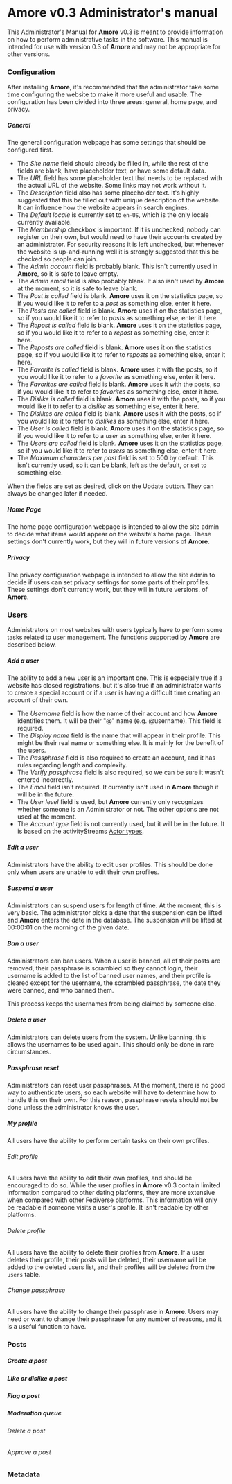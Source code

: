 # **Amore** v0.3 Administrator's manual

This Administrator's Manual for **Amore** v0.3 is meant to provide information on how to perform administrative tasks in the software. This manual is intended for use with version 0.3 of **Amore** and may not be appropriate for other versions.

### Configuration
After installing **Amore**, it's recommended that the administrator take some time configuring the website to make it more useful and usable. The configuration has been divided into three areas: general, home page, and privacy.

##### General
The general configuration webpage has some settings that should be configured first.

+ The *Site name* field should already be filled in, while the rest of the fields are blank, have placeholder text, or have some default data.
+ The *URL* field has some placeholder text that needs to be replaced with the actual URL of the website. Some links may not work without it.
+ The *Description* field also has some placeholder text. It's highly suggested that this be filled out with unique description of the website. It can influence how the website appears in search engines.
+ The *Default locale* is currently set to `en-US`, which is the only locale currently available.
+ The *Membership* checkbox is important. If it is unchecked, nobody can register on their own, but would need to have their accounts created by an administrator. For security reasons it is left unchecked, but whenever the website is up-and-running well it is strongly suggested that this be checked so people can join.
+ The *Admin account* field is probably blank. This isn't currently used in **Amore**, so it is safe to leave empty.
+ The *Admin email* field is also probably blank. It also isn't used by **Amore** at the moment, so it is safe to leave blank.
+ The *Post is called* field is blank. **Amore** uses it on the statistics page, so if you would like it to refer to a *post* as something else, enter it here.
+ The *Posts are called* field is blank. **Amore** uses it on the statistics page, so if you would like it to refer to *posts* as something else, enter it here.
+ The *Repost is called* field is blank. **Amore** uses it on the statistics page, so if you would like it to refer to a *repost* as something else, enter it here.
+ The *Reposts are called* field is blank. **Amore** uses it on the statistics page, so if you would like it to refer to *reposts* as something else, enter it here.
+ The *Favorite is called* field is blank. **Amore** uses it with the posts, so if you would like it to refer to a *favorite* as something else, enter it here.
+ The *Favorites are called* field is blank. **Amore** uses it with the posts, so if you would like it to refer to *favorites* as something else, enter it here.
+ The *Dislike is called* field is blank. **Amore** uses it with the posts, so if you would like it to refer to a *dislike* as something else, enter it here.
+ The *Dislikes are called* field is blank. **Amore** uses it with the posts, so if you would like it to refer to *dislikes* as something else, enter it here.
+ The *User is called* field is blank. **Amore** uses it on the statistics page, so if you would like it to refer to a *user* as something else, enter it here.
+ The *Users are called* field is blank. **Amore** uses it on the statistics page, so if you would like it to refer to *users* as something else, enter it here.
+ The *Maximum characters per post* field is set to 500 by default. This isn't currently used, so it can be blank, left as the default, or set to something else.

When the fields are set as desired, click on the Update button. They can always be changed later if needed.

##### Home Page
The home page configuration webpage is intended to allow the site admin to decide what items would appear on the website's home page. These settings don't currently work, but they will in future versions of **Amore**.

##### Privacy
The privacy configuration webpage is intended to allow the site admin to decide if users can set privacy settings for some parts of their profiles. These settings don't currently work, but they will in future versions. of **Amore**.

### Users
Administrators on most websites with users typically have to perform some tasks related to user management. The functions supported by **Amore** are described below.

##### Add a user
The ability to add a new user is an important one. This is especially true if a website has closed registrations, but it's also true if an administrator wants to create a special account or if a user is having a difficult time creating an account of their own.

+ The *Username* field is how the name of their account and how **Amore** identifies them. It will be their "@" name (e.g. @username). This field is required.
+ The *Display name* field is the name that will appear in their profile. This might be their real name or something else. It is mainly for the benefit of the users.
+ The *Passphrase* field is also required to create an account, and it has rules regarding length and complexity.
+ The *Verify passphrase* field is also required, so we can be sure it wasn't entered incorrectly.
+ The *Email* field isn't required. It currently isn't used in **Amore** though it will be in the future.
+ The *User level* field is used, but **Amore** currently only recognizes whether someone is an Administrator or not. The other options are not used at the moment.
+ The *Account type* field is not currently used, but it will be in the future. It is based on the activityStreams [Actor types](https://www.w3.org/TR/activitystreams-core/#actors).

##### Edit a user
Administrators have the ability to edit user profiles. This should be done only when users are unable to edit their own profiles.

##### Suspend a user
Administrators can suspend users for length of time. At the moment, this is very basic. The administrator picks a date that the suspension can be lifted and **Amore** enters the date in the database. The suspension will be lifted at 00:00:01 on the morning of the given date.

##### Ban a user
Administrators can ban users. When a user is banned, all of their posts are removed, their passphrase is scrambled so they cannot login, their username is added to the list of banned user names, and their profile is cleared except for the username, the scrambled passphrase, the date they were banned, and who banned them.

This process keeps the usernames from being claimed by someone else.

##### Delete a user
Administrators can delete users from the system. Unlike banning, this allows the usernames to be used again. This should only be done in rare circumstances.

##### Passphrase reset
Administrators can reset user passphrases. At the moment, there is no good way to authenticate users, so each website will have to determine how to handle this on their own. For this reason, passphrase resets should not be done unless the administrator knows the user.

##### My profile
All users have the ability to perform certain tasks on their own profiles.

###### Edit profile
All users have the ability to edit their own profiles, and should be encouraged to do so. While the user profiles in **Amore** v0.3 contain limited information compared to other dating platforms, they are more extensive when compared with other Fediverse platforms. This information will only be readable if someone visits a user's profile. It isn't readable by other platforms.

###### Delete profile
All users have the ability to delete their profiles from **Amore**. If a user deletes their profile, their posts will be deleted, their username will be added to the deleted users list, and their profiles will be deleted from the `users` table.

###### Change passphrase
All users have the ability to change their passphrase in **Amore**. Users may need or want to change their passphrase for any number of reasons, and it is a useful function to have. 

### Posts

##### Create a post

##### Like or dislike a post

##### Flag a post

##### Moderation queue

###### Delete a post

###### Approve a post

### Metadata
